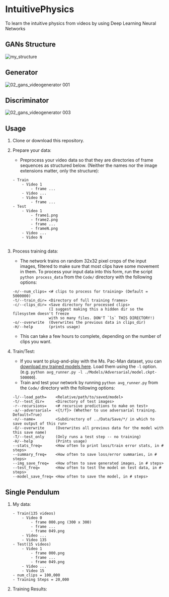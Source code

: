 # IntuitivePhysics
To learn the intuitive physics from videos by using Deep Learning Neural Networks


## GANs Structure
![my_structure](https://cloud.githubusercontent.com/assets/10653658/21681820/4c8c97f0-d351-11e6-9ce5-1da74a5e3ac5.jpg)

## Generator
![02_gans_videogenerator 001](https://cloud.githubusercontent.com/assets/10653658/21752335/912b228c-d5d6-11e6-9f12-cb850546a45c.jpeg)

## Discriminator
![02_gans_videogenerator 003](https://cloud.githubusercontent.com/assets/10653658/21752336/912b7296-d5d6-11e6-82f5-8ba4f08867f4.jpeg)


## Usage
1. Clone or download this repository.
2. Prepare your data:
    - Preprocess your video data so that they are directories of frame sequences as structured below. (Neither the names nor the image extensions matter, only the structure):
    ```
    - Train
        - Video 1
            - frame ...
        - Video ...
        - Video N
            - frame ...
    - Test
        - Video 1
            - frame1.png
            - frame2.png
            - frame ...
            - frameN.png
        - Video ...
        - Video N


    ```
3. Process training data:
    - The network trains on random 32x32 pixel crops of the input images, filtered to make sure that most clips have some movement in them. To process your input data into this form, run the script `python process_data` from the `Code/` directory with the following options:
    ```
    -n/--num_clips= <# clips to process for training> (Default = 5000000)
    -t/--train_dir= <Directory of full training frames>
    -c/--clips_dir= <Save directory for processed clips>
                    (I suggest making this a hidden dir so the filesystem doesn't freeze
                    with so many files. DON'T `ls` THIS DIRECTORY!)
    -o/--overwrite  (Overwrites the previous data in clips_dir)
    -H/--help       (prints usage)
    ```
    - This can take a few hours to complete, depending on the number of clips you want.

4. Train/Test:
    - If you want to plug-and-play with the Ms. Pac-Man dataset, you can [download my trained models here](https://drive.google.com/open?id=0Byf787GZQ7KvR2JvMUNIZnFlbm8). Load them using the `-l` option. (e.g. `python avg_runner.py -l ./Models/Adversarial/model.ckpt-500000`).
    - Train and test your network by running `python avg_runner.py` from the `Code/` directory with the following options:
    ```
    -l/--load_path=    <Relative/path/to/saved/model>
    -t/--test_dir=     <Directory of test images>
    -r--recursions=    <# recursive predictions to make on test>
    -a/--adversarial=  <{t/f}> (Whether to use adversarial training. Default=True)
    -n/--name=         <Subdirectory of ../Data/Save/*/ in which to save output of this run>
    -O/--overwrite     (Overwrites all previous data for the model with this save name)
    -T/--test_only     (Only runs a test step -- no training)
    -H/--help          (Prints usage)
    --stats_freq=      <How often to print loss/train error stats, in # steps>
    --summary_freq=    <How often to save loss/error summaries, in # steps>
    --img_save_freq=   <How often to save generated images, in # steps>
    --test_freq=       <How often to test the model on test data, in # steps>
    --model_save_freq= <How often to save the model, in # steps>
    ```

## Single Pendulum 

1. My data:
    ```
    - Train(135 videos)
        - Video 0
            - frame 000.png (300 x 300)
            - frame ...
            - frame 049.png
        - Video ...
        - Video 135
    - Test(15 videos)
        - Video 1
            - frame 000.png
            - frame ...
            - frame 049.png
        - Video ...
        - Video 15
    - num_clips = 100,000
    - Training Steps = 20,000
    ```
2. Training Results:
    
